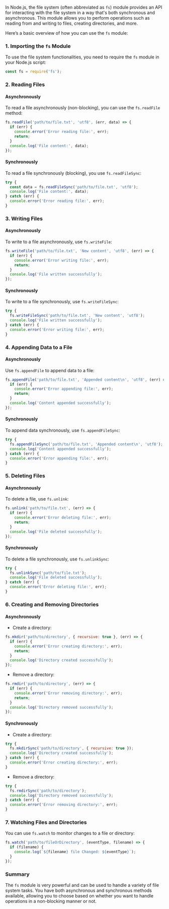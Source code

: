 In Node.js, the file system (often abbreviated as `fs`) module provides an API for interacting with the file system in a way that's both synchronous and asynchronous. This module allows you to perform operations such as reading from and writing to files, creating directories, and more.

Here’s a basic overview of how you can use the `fs` module:

### 1. Importing the `fs` Module

To use the file system functionalities, you need to require the `fs` module in your Node.js script:

```javascript
const fs = require('fs');
```

### 2. Reading Files

#### Asynchronously

To read a file asynchronously (non-blocking), you can use the `fs.readFile` method:

```javascript
fs.readFile('path/to/file.txt', 'utf8', (err, data) => {
  if (err) {
    console.error('Error reading file:', err);
    return;
  }
  console.log('File content:', data);
});
```

#### Synchronously

To read a file synchronously (blocking), you use `fs.readFileSync`:

```javascript
try {
  const data = fs.readFileSync('path/to/file.txt', 'utf8');
  console.log('File content:', data);
} catch (err) {
  console.error('Error reading file:', err);
}
```

### 3. Writing Files

#### Asynchronously

To write to a file asynchronously, use `fs.writeFile`:

```javascript
fs.writeFile('path/to/file.txt', 'New content', 'utf8', (err) => {
  if (err) {
    console.error('Error writing file:', err);
    return;
  }
  console.log('File written successfully');
});
```

#### Synchronously

To write to a file synchronously, use `fs.writeFileSync`:

```javascript
try {
  fs.writeFileSync('path/to/file.txt', 'New content', 'utf8');
  console.log('File written successfully');
} catch (err) {
  console.error('Error writing file:', err);
}
```

### 4. Appending Data to a File

#### Asynchronously

Use `fs.appendFile` to append data to a file:

```javascript
fs.appendFile('path/to/file.txt', 'Appended content\n', 'utf8', (err) => {
  if (err) {
    console.error('Error appending file:', err);
    return;
  }
  console.log('Content appended successfully');
});
```

#### Synchronously

To append data synchronously, use `fs.appendFileSync`:

```javascript
try {
  fs.appendFileSync('path/to/file.txt', 'Appended content\n', 'utf8');
  console.log('Content appended successfully');
} catch (err) {
  console.error('Error appending file:', err);
}
```

### 5. Deleting Files

#### Asynchronously

To delete a file, use `fs.unlink`:

```javascript
fs.unlink('path/to/file.txt', (err) => {
  if (err) {
    console.error('Error deleting file:', err);
    return;
  }
  console.log('File deleted successfully');
});
```

#### Synchronously

To delete a file synchronously, use `fs.unlinkSync`:

```javascript
try {
  fs.unlinkSync('path/to/file.txt');
  console.log('File deleted successfully');
} catch (err) {
  console.error('Error deleting file:', err);
}
```

### 6. Creating and Removing Directories

#### Asynchronously

- Create a directory:

```javascript
fs.mkdir('path/to/directory', { recursive: true }, (err) => {
  if (err) {
    console.error('Error creating directory:', err);
    return;
  }
  console.log('Directory created successfully');
});
```

- Remove a directory:

```javascript
fs.rmdir('path/to/directory', (err) => {
  if (err) {
    console.error('Error removing directory:', err);
    return;
  }
  console.log('Directory removed successfully');
});
```

#### Synchronously

- Create a directory:

```javascript
try {
  fs.mkdirSync('path/to/directory', { recursive: true });
  console.log('Directory created successfully');
} catch (err) {
  console.error('Error creating directory:', err);
}
```

- Remove a directory:

```javascript
try {
  fs.rmdirSync('path/to/directory');
  console.log('Directory removed successfully');
} catch (err) {
  console.error('Error removing directory:', err);
}
```

### 7. Watching Files and Directories

You can use `fs.watch` to monitor changes to a file or directory:

```javascript
fs.watch('path/to/fileOrDirectory', (eventType, filename) => {
  if (filename) {
    console.log(`${filename} file Changed: ${eventType}`);
  }
});
```

### Summary

The `fs` module is very powerful and can be used to handle a variety of file system tasks. You have both asynchronous and synchronous methods available, allowing you to choose based on whether you want to handle operations in a non-blocking manner or not.